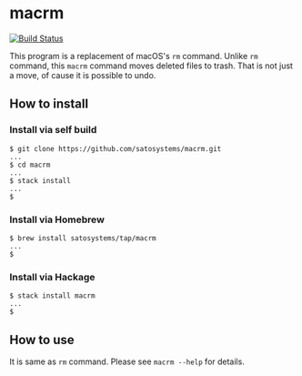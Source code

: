 # macrm

[![Build Status](https://travis-ci.org/satosystems/macrm.svg?branch=master)](https://travis-ci.org/satosystems/macrm)

This program is a replacement of macOS's `rm` command.
Unlike `rm` command, this `macrm` command moves deleted files to trash.
That is not just a move, of cause it is possible to undo.

## How to install

### Install via self build

```shell-session
$ git clone https://github.com/satosystems/macrm.git
...
$ cd macrm
...
$ stack install
...
$
```

### Install via Homebrew

```shell-session
$ brew install satosystems/tap/macrm
...
$
```

### Install via Hackage

```shell-session
$ stack install macrm
...
$
```

## How to use

It is same as `rm` command.
Please see `macrm --help` for details.

